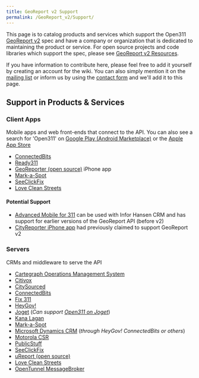 ```yaml
---
title: GeoReport v2 Support
permalink: /GeoReport_v2/Support/
---
```


This page is to catalog products and services which support the Open311 [GeoReport v2](/GeoReport_v2 "wikilink") spec and have a company or organization that is dedicated to maintaining the product or service. For open source projects and code libraries which support the spec, please see [GeoReport v2 Resources](/GeoReport_v2/Resources "wikilink").

If you have information to contribute here, please feel free to add it yourself by creating an account for the wiki. You can also simply mention it on the [mailing list](http://lists.open311.org/groups/discuss/messages/topic/2mfvxi2aITeS6orVMzeHOa) or inform us by using the [contact form](http://www.open311.org/contact/) and we'll add it to this page.

Support in Products & Services
------------------------------

### Client Apps

Mobile apps and web front-ends that connect to the API. You can also see a search for 'Open311' on [Google Play (Android Marketplace)](https://play.google.com/store/search?q=open311) or the [Apple App Store](http://ax.itunes.apple.com/WebObjects/MZSearch.woa/wa/search?term=open311)

-   [ConnectedBits](http://connectedbits.com)
-   [Ready311](https://ready311.com)
-   [GeoReporter (open source)](http://marketplace.civiccommons.org/apps/georeporter) iPhone app
-   [Mark-a-Spot](/Mark-a-Spot "wikilink")
-   [SeeClickFix](http://seeclickfix.com/open311)
-   [Love Clean Streets](http://lovecleanstreets.org)

#### Potential Support

-   [Advanced Mobile for 311](http://www.bluedotsolutions.com/mobile-minutes/mm-7-28-2010.htm) can be used with Infor Hansen CRM and has support for earlier versions of the GeoReport API (before v2)
-   [CityReporter iPhone app](http://plus1lab.com/cityreporter-iphone) had previously claimed to support GeoReport v2

### Servers

CRMs and middleware to serve the API

-   [Cartegraph Operations Management System](http://www.cartegraph.com)
-   [Citivox](http://citivox.com)
-   [CitySourced](http://citysourced.com)
-   [ConnectedBits](http://connectedbits.com)
-   [Fix 311](https://fix311.com)
-   [HeyGov!](http://www.heygov.com/about.html)
-   [Joget](http://www.joget.org/services/support/) (*Can support [Open311 on Joget](https://github.com/codeforamerica/open311-on-joget)*)
-   [Kana Lagan](http://docs.google.com/viewer?a=v&q=cache:IpZwCqXBK30J:www.kana.com/about-kana/press-releases/kana-announces-self-service-suite-for-government.pdf+kana+connect2tell+pdf&hl=en&gl=us&pid=bl&srcid=ADGEESjZUHWN4erJ3KEJHHZPnpPQdLSCq7e1XB4wx-DodNkqCdmfsriTIkUJLFkPJVw2Nl6V51cEMeGzdGZ49lovqD4iTB79TNveUX9v4FAYxBd2mE7RwgmgS-42SmYxxBwcB5e5_j7a&sig=AHIEtbQQ1gszAmjPYkUdZxcIRiJdpR8wQw&pli=1)
-   [Mark-a-Spot](/Mark-a-Spot "wikilink")
-   [Microsoft Dynamics CRM](http://www.heygov.com/311Module.html) (*through HeyGov! ConnectedBits or others*)
-   [Motorola CSR](http://www.motorola.com/Business/US-EN/Business+Product+and+Services/Dispatch/Customer+Service+Request/CSR+Service+Request_US-EN)
-   [PublicStuff](http://publicstuff.com)
-   [SeeClickFix](http://seeclickfix.com/open311)
-   [uReport (open source)](http://commons.codeforamerica.org/apps/ureport-open311-crm)
-   [Love Clean Streets](http://lovecleanstreets.org)
-   [OpenTunnel MessageBroker](http://opentunnel.nl)
